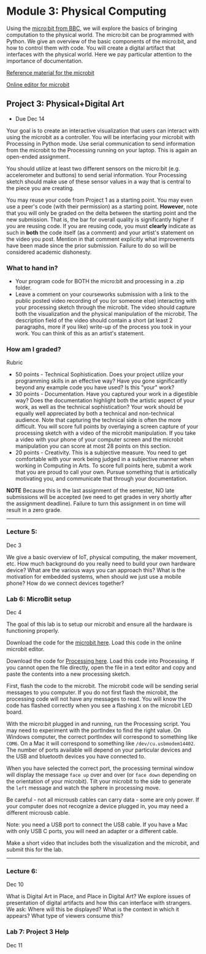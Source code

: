 # Module 3: Physical Computing

Using the [micro:bit from BBC](https://microbit.org/), we will explore the basics of bringing computation to the physical world.
The micro:bit can be programmed with Python. 
We give an overview of the basic components of the micro:bit, and how to control them with code.
You will create a digital artifact that interfaces with the physical world.
Here we pay particular attention to the importance of documentation.

[Reference material for the microbit](https://microbit-micropython.readthedocs.io/en/v1.0.1/microbit_micropython_api.html)

[Online editor for microbit](https://python.microbit.org/v/2)

<a name="project3"></a>

## Project 3: Physical+Digital Art

- Due Dec 14

Your goal is to create an interactive visualization that users can interact with using the microbit as a controller.
You will be interfacing your microbit with Processing in Python mode.
Use serial communication to send information from the microbit to the Processing running on your laptop.
This is again an open-ended assignment.

You should utilize at least two different sensors on the micro:bit (e.g. accelerometer and buttons) to send serial information.
Your Processing sketch should make use of these sensor values in a way that is central to the piece you are creating.

You may reuse your code from Project 1 as a starting point.
You may even use a peer's code (with their permission) as a starting point.
**However**, note that you will only be graded on the delta between the starting point and the new submission.
That is, the bar for overall quality is significantly higher if you are reusing code.
If you are reusing code, you must **clearly** indicate as such in **both** the code itself (as a comment) and your artist's statement on the video you post.
Mention in that comment explicitly what improvements have been made since the prior submission.
Failure to do so will be considered academic dishonesty.

### What to hand in?

- Your program code for BOTH the micro:bit and processing in a .zip folder.
- Leave a comment on your courseworks submission with a link to the public posted video recording of you (or someone else) interacting with your processing sketch through the microbit. The video should capture both the visualization and the physical manipulation of the microbit.  The description field of the video should contain a short (at least 2 paragraphs, more if you like) write-up of the process you took in your work. You can think of this as an artist's statement. 

### How am I graded?

Rubric

- 50 points - Technical Sophistication. Does your project utilize your programming skills in an effective way? Have you gone significantly beyond any example code you have used? Is this "your" work?
- 30 points - Documentation. Have you captured your work in a digestible way? Does the documentation highlight both the artistic aspect of your work, as well as the technical sophistication? Your work should be equally well appreciated by both a technical and non-technical audience. Note that capturing the technical side is often the more difficult.
You will score full points by overlaying a screen capture of your processing sketch with a video of the microbit manipulation. If you take a video with your phone of your computer screen and the microbit manipulation you can score at most 28 points on this section.
- 20 points - Creativity. This is a subjective measure. You need to get comfortable with your work being judged in a subjective manner when working in Computing in Arts. To score full points here, submit a work that you are proud to call your own. Pursue something that is artistically motivating you, and communicate that through your documentation.

**NOTE** Because this is the last assignment of the semester, NO late submissions will be accepted (we need to get grades in very shortly after the assignment deadline). Failure to turn this assignment in on time will result in a zero grade.

<hr>

### Lecture 5: 
Dec 3

We give a basic overview of IoT, physical computing, the maker movement, etc.
How much background do you really need to build your own hardware device?
What are the various ways you can approach this?
What is the motivation for embedded systems, when should we just use a mobile phone?
How do we connect devices together?


<a name="lab3"></a>

### Lab 6: MicroBit setup

Dec 4

The goal of this lab is to setup our microbit and ensure all the hardware is functioning properly.

Download the code for the [microbit here](template/microbitSend.py).
Load this code in the online microbit editor.

Download the code for [Processing here](template/microbitRead.pyde).
Load this code into Processing.
If you cannot open the file directly, open the file in a text editor and copy and paste the contents into a new processing sketch.

First, flash the code to the microbit.
The microbit code will be sending serial messages to you computer.
If you do not first flash the microbit, the processing code will not have any messages to read.
You will know the code has flashed correctly when you see a flashing ```X``` on the microbit LED board.

With the micro:bit plugged in and running, run the Processing script.
You may need to experiment with the portIndex to find the right value.
On Windows computer, the correct portIndex will correspond to something like ```COM6```.
On a Mac it will correspond to something like ```/dev/cu.usbmodem14402```.
The number of ports available will depend on your particular devices and the USB and bluetooth devices you have connected to.

When you have selected the correct port, the processing terminal window will display the message ```face up``` over and over (or ```face down``` depending on the orientation of your microbit).
Tilt your microbit to the side to generate the ```left``` message and watch the sphere in processing move.

Be careful - not all microusb cables can carry data - some are only power.
If your computer does not recognize a device plugged in, you may need a different microusb cable.

Note: you need a USB port to connect the USB cable. If you have a Mac with only USB C ports, you will need an adapter or a different cable.

Make a short video that includes both the visualization and the microbit, and submit this for the lab.


<hr>


### Lecture 6: 

Dec 10

What is Digital Art in Place, and Place in Digital Art?
We explore issues of presentation of digital artifacts and how this can interface with strangers.
We ask: Where will this be displayed? What is the context in which it appears? What type of viewers consume this?

### Lab 7: Project 3 Help

Dec 11
